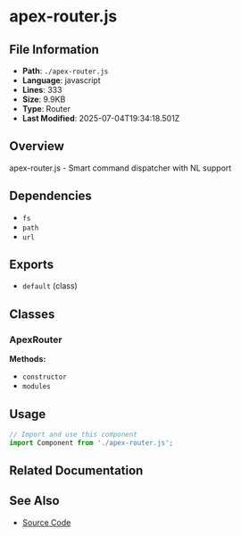 # apex-router.js

## File Information

- **Path**: `./apex-router.js`
- **Language**: javascript
- **Lines**: 333
- **Size**: 9.9KB
- **Type**: Router
- **Last Modified**: 2025-07-04T19:34:18.501Z

## Overview

apex-router.js - Smart command dispatcher with NL support

## Dependencies

- `fs`
- `path`
- `url`

## Exports

- `default` (class)

## Classes

### ApexRouter

**Methods:**
- `constructor`
- `modules`

## Usage

```javascript
// Import and use this component
import Component from './apex-router.js';
```

## Related Documentation


## See Also

- [Source Code](./apex-router.js)
